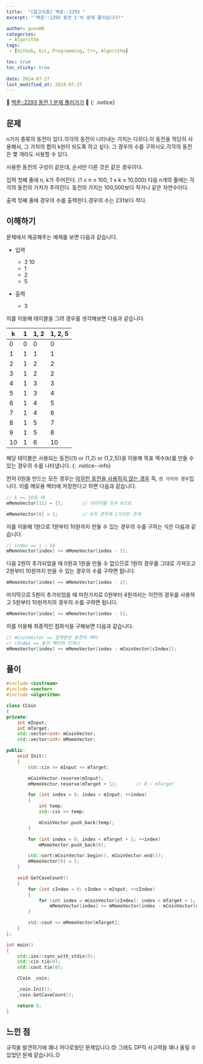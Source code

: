 ```yaml
---
title:  "[알고리즘] 백준::2293 "
excerpt: "'백준::2293 동전 1'의 문제 풀이입니다!"

author: gunnHB
categories: 
 - Algorithm
tags: 
 - [Github, Git, Programming, C++, Algorithm]

toc: true
toc_sticky: true
 
date: 2024-07-27
last_modified_at: 2024-07-27
---
```


🔔 [백준::2293 동전 1 문제 풀러가기](https://www.acmicpc.net/problem/2293) 🔔
{: .notice}

## 문제
n가지 종류의 동전이 있다.각각의 동전이 나타내는 가치는 다르다.이 동전을 적당히 사용해서, 그 가치의 합이 k원이 되도록 하고 싶다.
그 경우의 수를 구하시오.각각의 동전은 몇 개라도 사용할 수 있다.

사용한 동전의 구성이 같은데, 순서만 다른 것은 같은 경우이다.

입력
첫째 줄에 n, k가 주어진다. (1 ≤ n ≤ 100, 1 ≤ k ≤ 10,000) 다음 n개의 줄에는 각각의 동전의 가치가 주어진다.
동전의 가치는 100,000보다 작거나 같은 자연수이다.

출력
첫째 줄에 경우의 수를 출력한다.경우의 수는 231보다 작다.

## 이해하기
문제에서 제공해주는 예제를 보면 다음과 같습니다.

- 입력
	- 3 10
	- 1
	- 2
	- 5

- 출력
	- 3

이를 이용해 테이블을 그려 경우를 생각해보면 다음과 같습니다.

|k|1|1, 2|1, 2, 5|
|--|--|--|--|
|0|0|0|0|
|1|1|1|1|
|2|1|2|2|
|3|1|2|2|
|4|1|3|3|
|5|1|3|4|
|6|1|4|5|
|7|1|4|6|
|8|1|5|7|
|9|1|5|8|
|10|1|6|10|

해당 테이블은 사용되는 동전((1) or (1,2) or (1,2,5))을 이용해 목표 액수(k)를 만들 수 있는 경우의 수를 나타냅니다.
{: .notice--info}

먼저 0원을 만드는 모든 경우는 <u>아무런 동전을 사용하지 않는 경우</u> 즉, `한 가지의 경우`입니다. 이를 메모용 벡터에 저장한다고 하면 다음과 같습니다.

```c++
// k == 10일 때
mMemoVector[11] = {};		// 데이터를 모두 0으로

mMemoVector[0] = 1;			// 0의 경우에 1가지만 존재
```

이를 이용해 1원으로 1원부터 10원까지 만들 수 있는 경우의 수를 구하는 식은 다음과 같습니다.

```c++
// index == 1 ~ 10
mMemoVector[index] += mMemoVector[index - 1];
```

다음 2원이 추가되었을 때 0원과 1원을 만들 수 없으므로 1원의 경우를 그대로 가져오고
2원부터 10원까지 만들 수 있는 경우의 수를 구하면 됩니다.

```c++
mMemoVector[index] += mMemoVector[index - 2];
```

마지막으로 5원이 추가되었을 때 마찬가지로 0원부터 4원까지는 이전의 경우를 사용하고
5원부터 10원까지의 경우의 수를 구하면 됩니다.

```c++
mMemoVector[index] += mMemoVector[index - 5];
```

이를 이용해 최종적인 점화식을 구해보면 다음과 같습니다.

```c++
// mCoinVector == 입력받은 동전의 벡터
// cIndex == 동전 벡터의 인덱스
mMemoVector[index] += mMemoVector[index - mCoinVector[cIndex]];
```

## 풀이
```c++
#include <iostream>
#include <vector>
#include <algorithm>

class CCoin
{
private:
	int mInput;
	int mTarget;
	std::vector<int> mCoinVector;
	std::vector<int> mMemoVector;

public:
	void Init()
	{
		std::cin >> mInput >> mTarget;

		mCoinVector.reserve(mInput);
		mMemoVector.reserve(mTarget + 1);		// 0 ~ mTarget

		for (int index = 0; index < mInput; ++index)
		{
			int temp;
			std::cin >> temp;

			mCoinVector.push_back(temp);
		}

		for (int index = 0; index < mTarget + 1; ++index)
			mMemoVector.push_back(0);

		std::sort(mCoinVector.begin(), mCoinVector.end());
		mMemoVector[0] = 1;
	}

	void GetCaseCount()
	{
		for (int cIndex = 0; cIndex < mInput; ++cIndex)
		{
			for (int index = mCoinVector[cIndex]; index < mTarget + 1; ++index)
				mMemoVector[index] += mMemoVector[index - mCoinVector[cIndex]];
		}

		std::cout << mMemoVector[mTarget];
	}
};

int main()
{
	std::ios::sync_with_stdio(0);
	std::cin.tie(0);
	std::cout.tie(0);

	CCoin _coin;

	_coin.Init();
	_coin.GetCaseCount();

	return 0;
}
```
## 느낀 점
규칙을 발견하기에 꽤나 까다로웠던 문제입니다.😓 그래도 DP적 사고력을 꽤나 올릴 수 있었던 문제 같습니다.:D